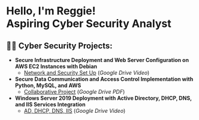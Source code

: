<h1>Hello, I'm Reggie! <br/><a>Aspiring Cyber Security Analyst</a>

<h2>👨‍💻 Cyber Security Projects:</h2>

- <b>Secure Infrastructure Deployment and Web Server
Configuration on AWS EC2 Instances with Debian</b>
  - [Network and Security Set Up](https://drive.google.com/file/d/1Lw7wfgYXKKeI_UOh6Rkfa6rw_xcTgu06/view?usp=sharing) (_Google Drive Video_)
- <b>Secure Data Communication and Access Control
Implementation with Python, MySQL, and AWS</b>
  - [Collaborative Project](https://drive.google.com/file/d/1yxTN9miDRmclNdnIbkiIgPn6C6ZjfPEY/view?usp=drive_link) (_Google Drive PDF_)
- <b>Windows Server 2019 Deployment with Active
Directory, DHCP, DNS, and IIS Services Integration</b>
  - [AD, DHCP, DNS, IIS](https://drive.google.com/file/d/1weUHbTAUo4rqtZkqT5eMX5xGeMemYvTx/view) (_Google Drive Video_)

